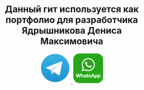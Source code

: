 <div id="header" align="center">
    <h1>Данный гит используется как портфолио для разработчика Ядрышникова Дениса Максимовича</h1>
</div>

<div align="center">
    <a href="https://t.me/Denkajska" target="_blank">
        <img src="https://raw.githubusercontent.com/Terps489/Terps489/main/telegram_icon.png" alt="Telegram" style="width:100px;">
    </a>
    <a href="https://wa.me/79961248729" target="_blank">
        <img src="https://raw.githubusercontent.com/Terps489/Terps489/main/WhatsApp_icon.png" alt="WhatsApp" style="width:100px;">
    </a>
</div>
